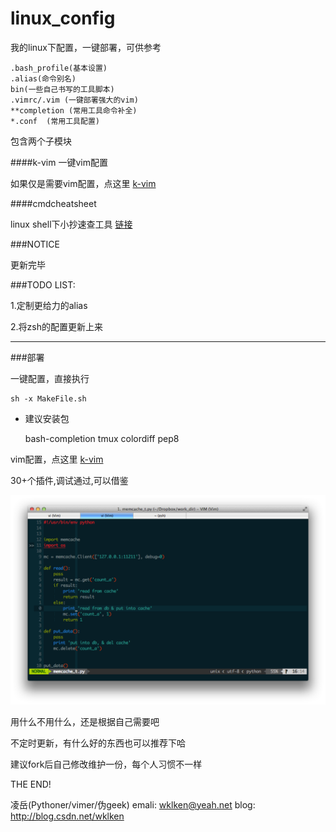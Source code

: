 linux_config
============


我的linux下配置，一键部署，可供参考

    .bash_profile(基本设置)
    .alias(命令别名)
    bin(一些自己书写的工具脚本)
    .vimrc/.vim (一键部署强大的vim)
    **completion (常用工具命令补全)
    *.conf  (常用工具配置)


包含两个子模块

####k-vim
一键vim配置

如果仅是需要vim配置，点这里  [k-vim](https://github.com/wklken/k-vim)

####cmdcheatsheet

linux shell下小抄速查工具    [链接](https://github.com/wklken/cmdcheatsheet)

###NOTICE

更新完毕

###TODO LIST:

1.定制更给力的alias

2.将zsh的配置更新上来

----------------------------

###部署

一键配置，直接执行

    sh -x MakeFile.sh

- 建议安装包

    bash-completion
    tmux
    colordiff
    pep8


vim配置，点这里  [k-vim](https://github.com/wklken/k-vim)

30+个插件,调试通过,可以借鉴

![ScreenShot](https://github.com/wklken/gallery/blob/master/vim/solarized.png?raw=true)


用什么不用什么，还是根据自己需要吧

不定时更新，有什么好的东西也可以推荐下哈

建议fork后自己修改维护一份，每个人习惯不一样

THE END!


凌岳(Pythoner/vimer/伪geek)
emali: wklken@yeah.net
blog: http://blog.csdn.net/wklken
